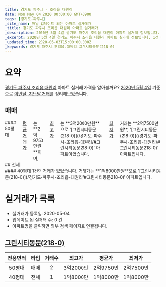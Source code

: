 ```yaml
---
title: 경기도 파주시 - 조리읍 대원리
date: Mon May 04 2020 00:00:00 GMT+0900
tags: [경기도-파주시]
_site_name: 매일 업데이트 되는 아파트 실거래가
_title: 경기도 파주시 조리읍 대원리 아파트 실거래가
_description: 2020년 5월 4일 경기도 파주시 조리읍 대원리 아파트 실거래 정보입니다. 1건 아파트 정보가 있습니다.
_excerpt: 2020년 5월 4일 경기도 파주시 조리읍 대원리 아파트 실거래 정보입니다. 1건 아파트 정보가 있습니다.
_updated_time: 2020-05-03T15:00:00.000Z
_keywords: 경기도,파주시,조리읍,대원리,그린시티동문(218-0)
---
```





# 요약
<ins>경기도 파주시 조리읍 대원리</ins> 아파트 실거래 가격을 알아볼까요? <ins>2020년 5월 4일</ins> 기준으로 <ins>이번달, 지난달 거래</ins>를 정리해보았습니다.

## 매매
<div class="container">
<div class="twelve columns" markdown="1">
#### 50평대
<ins>평균 거래가</ins>는 **2억9750만원**이며, <ins>최고가</ins>는 **3억2000만원**으로 '[그린시티동문(218-0)](/경기도-파주시-조리읍-대원리/#그린시티동문218-0)' 아파트이었습니다. <ins>최저가</ins> 거래는 **2억7500만원**, '[그린시티동문(218-0)](/경기도-파주시-조리읍-대원리/#그린시티동문218-0)' 아파트입니다.
</div>
</div>
## 전세
<div class="container">
<div class="twelve columns" markdown="1">
#### 40평대
1건의 거래가 있었습니다. 거래가는 **1억8000만원**으로 '[그린시티동문(218-0)](/경기도-파주시-조리읍-대원리/#그린시티동문218-0)' 아파트입니다.
</div>
</div>



# 실거래가 목록
- 실거래가 등록일: 2020-05-04
- 업데이트 된 실거래 수: 0 건
- 아파트명을 클릭하면 외부 검색 페이지로 연결됩니다.

## [그린시티동문(218-0)](#그린시티동문218-0)

|전용면적|타입|거래수|최고가|평균가|최저가|
|:---:|:---:|:---:|:---:|:---:|:---:|
|50평대|<span class="deal-type-1">매매</span>|2|3억2000만|2억9750만|2억7500만|
|40평대|<span class="deal-type-2">전세</span>|1|1억8000만|1억8000만|1억8000만|

<br/>



